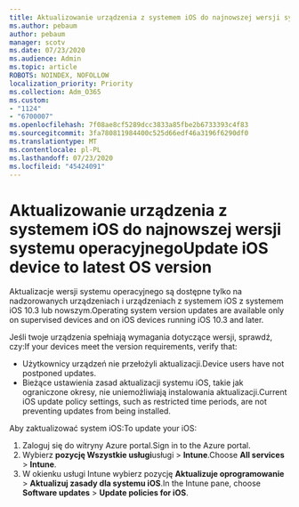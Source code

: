 ```yaml
---
title: Aktualizowanie urządzenia z systemem iOS do najnowszej wersji systemu operacyjnego
ms.author: pebaum
author: pebaum
manager: scotv
ms.date: 07/23/2020
ms.audience: Admin
ms.topic: article
ROBOTS: NOINDEX, NOFOLLOW
localization_priority: Priority
ms.collection: Adm_O365
ms.custom:
- "1124"
- "6700007"
ms.openlocfilehash: 7f08ae8cf5289dcc3833a85fbe2b6733393c4f83
ms.sourcegitcommit: 3fa780811984400c525d66edf46a3196f6290df0
ms.translationtype: MT
ms.contentlocale: pl-PL
ms.lasthandoff: 07/23/2020
ms.locfileid: "45424091"
---
```

# <a name="update-ios-device-to-latest-os-version"></a><span data-ttu-id="086f1-102">Aktualizowanie urządzenia z systemem iOS do najnowszej wersji systemu operacyjnego</span><span class="sxs-lookup"><span data-stu-id="086f1-102">Update iOS device to latest OS version</span></span>

<span data-ttu-id="086f1-103">Aktualizacje wersji systemu operacyjnego są dostępne tylko na nadzorowanych urządzeniach i urządzeniach z systemem iOS z systemem iOS 10.3 lub nowszym.</span><span class="sxs-lookup"><span data-stu-id="086f1-103">Operating system version updates are available only on supervised devices and on iOS devices running iOS 10.3 and later.</span></span>

<span data-ttu-id="086f1-104">Jeśli twoje urządzenia spełniają wymagania dotyczące wersji, sprawdź, czy:</span><span class="sxs-lookup"><span data-stu-id="086f1-104">If your devices meet the version requirements, verify that:</span></span>  
- <span data-ttu-id="086f1-105">Użytkownicy urządzeń nie przełożyli aktualizacji.</span><span class="sxs-lookup"><span data-stu-id="086f1-105">Device users have not postponed updates.</span></span>  
- <span data-ttu-id="086f1-106">Bieżące ustawienia zasad aktualizacji systemu iOS, takie jak ograniczone okresy, nie uniemożliwiają instalowania aktualizacji.</span><span class="sxs-lookup"><span data-stu-id="086f1-106">Current iOS update policy settings, such as restricted time periods, are not preventing updates from being installed.</span></span>

<span data-ttu-id="086f1-107">Aby zaktualizować system iOS:</span><span class="sxs-lookup"><span data-stu-id="086f1-107">To update your iOS:</span></span>

1. <span data-ttu-id="086f1-108">Zaloguj się do witryny Azure portal.</span><span class="sxs-lookup"><span data-stu-id="086f1-108">Sign in to the Azure portal.</span></span>
2. <span data-ttu-id="086f1-109">Wybierz **pozycję Wszystkie usługi**usługi  >  **Intune**.</span><span class="sxs-lookup"><span data-stu-id="086f1-109">Choose **All services** > **Intune**.</span></span>
3. <span data-ttu-id="086f1-110">W okienku usługi Intune wybierz pozycję **Aktualizuje oprogramowanie**  >  **Aktualizuj zasady dla systemu iOS**.</span><span class="sxs-lookup"><span data-stu-id="086f1-110">In the Intune pane, choose **Software updates** > **Update policies for iOS**.</span></span>
